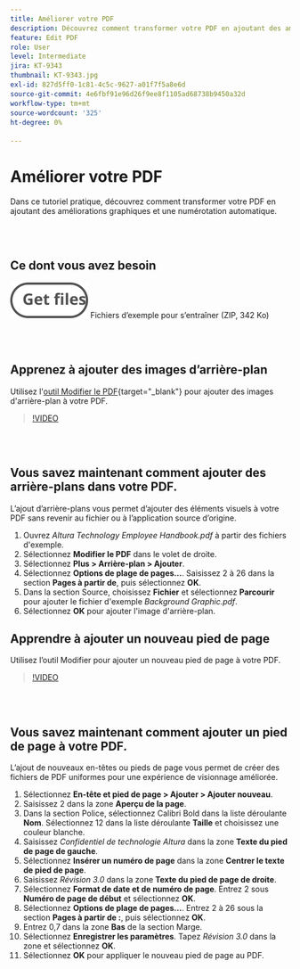```yaml
---
title: Améliorer votre PDF
description: Découvrez comment transformer votre PDF en ajoutant des améliorations graphiques et une numérotation automatique
feature: Edit PDF
role: User
level: Intermediate
jira: KT-9343
thumbnail: KT-9343.jpg
exl-id: 827d5ff0-1c81-4c5c-9627-a01f7f5a8e6d
source-git-commit: 4e6fbf91e96d26f9ee8f1105ad68738b9450a32d
workflow-type: tm+mt
source-wordcount: '325'
ht-degree: 0%

---
```


# Améliorer votre PDF

Dans ce tutoriel pratique, découvrez comment transformer votre PDF en ajoutant des améliorations graphiques et une numérotation automatique.

<br> 

## Ce dont vous avez besoin

[![Obtenir des fichiers](../assets/Getfiles.svg)](../assets/Enhance.zip)
Fichiers d’exemple pour s’entraîner (ZIP, 342 Ko)

<br> 

## Apprenez à ajouter des images d’arrière-plan

Utilisez l&#39;[outil Modifier le PDF](https://www.adobe.com/fr/acrobat/online/pdf-editor.html){target="_blank"} pour ajouter des images d&#39;arrière-plan à votre PDF.

>[!VIDEO](https://video.tv.adobe.com/v/338746?hidetitle=true)

<br> 

## Vous savez maintenant comment ajouter des arrière-plans dans votre PDF.

L’ajout d’arrière-plans vous permet d’ajouter des éléments visuels à votre PDF sans revenir au fichier ou à l’application source d’origine.

1. Ouvrez *Altura Technology Employee Handbook.pdf* à partir des fichiers d&#39;exemple.
1. Sélectionnez **Modifier le PDF** dans le volet de droite.
1. Sélectionnez **Plus > Arrière-plan > Ajouter**.
1. Sélectionnez **Options de plage de pages...**.
Saisissez 2 à 26 dans la section **Pages à partir de**, puis sélectionnez **OK**.
1. Dans la section Source, choisissez **Fichier** et sélectionnez **Parcourir** pour ajouter le fichier d&#39;exemple *Background Graphic.pdf*.
1. Sélectionnez **OK** pour ajouter l&#39;image d&#39;arrière-plan.

## Apprendre à ajouter un nouveau pied de page

Utilisez l’outil Modifier pour ajouter un nouveau pied de page à votre PDF.

>[!VIDEO](https://video.tv.adobe.com/v/338745?hidetitle=true)

<br> 

## Vous savez maintenant comment ajouter un pied de page à votre PDF.

L’ajout de nouveaux en-têtes ou pieds de page vous permet de créer des fichiers de PDF uniformes pour une expérience de visionnage améliorée.

1. Sélectionnez **En-tête et pied de page > Ajouter > Ajouter nouveau**.
1. Saisissez 2 dans la zone **Aperçu de la page**.
1. Dans la section Police, sélectionnez Calibri Bold dans la liste déroulante **Nom**.
Sélectionnez 12 dans la liste déroulante **Taille** et choisissez une couleur blanche.
1. Saisissez *Confidentiel de technologie Altura* dans la zone **Texte du pied de page de gauche**.
1. Sélectionnez **Insérer un numéro de page** dans la zone **Centrer le texte de pied de page**.
1. Saisissez *Révision 3.0* dans la zone **Texte du pied de page de droite**.
1. Sélectionnez **Format de date et de numéro de page**.
Entrez 2 sous **Numéro de page de début** et sélectionnez **OK**.
1. Sélectionnez **Options de plage de pages...**.
Entrez 2 à 26 sous la section **Pages à partir de :**, puis sélectionnez **OK**.
1. Entrez 0,7 dans la zone **Bas** de la section Marge.
1. Sélectionnez **Enregistrer les paramètres**.
Tapez *Révision 3.0* dans la zone et sélectionnez **OK**.
1. Sélectionnez **OK** pour appliquer le nouveau pied de page au PDF.
